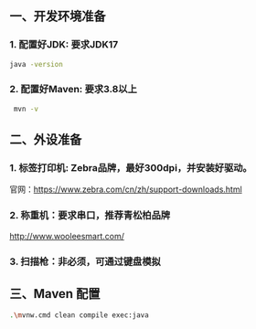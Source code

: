 
## 一、开发环境准备

### 1. 配置好JDK: 要求JDK17

```bash
java -version
```

### 2. 配置好Maven: 要求3.8以上

```bash
 mvn -v
```


## 二、外设准备

### 1. 标签打印机: Zebra品牌，最好300dpi，并安装好驱动。

官网：https://www.zebra.com/cn/zh/support-downloads.html


### 2. 称重机：要求串口，推荐青松柏品牌

http://www.wooleesmart.com/

### 3. 扫描枪：非必须，可通过键盘模拟


## 三、Maven 配置

```bash 
.\mvnw.cmd clean compile exec:java
```